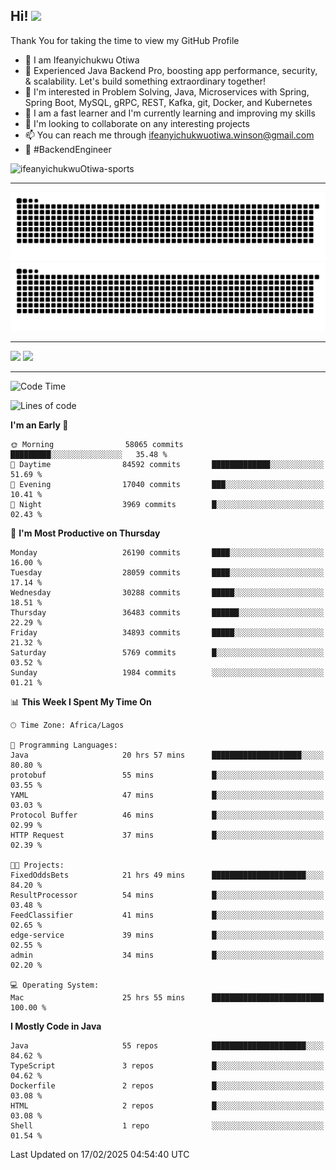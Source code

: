 <!-- BLOG-POST-LIST:START --><!-- BLOG-POST-LIST:END -->

## Hi! <img src="https://media.giphy.com/media/hvRJCLFzcasrR4ia7z/giphy.gif" width="4%"> 

Thank You for taking the time to view my GitHub Profile

- 👋 I am Ifeanyichukwu Otiwa
- 🚀 Experienced Java Backend Pro, boosting app performance, security, & scalability. Let's build something extraordinary together!
- 👀 I'm interested in Problem Solving, Java, Microservices with Spring, Spring Boot, MySQL, gRPC, REST, Kafka, git, Docker, and Kubernetes
- 🌱 I am a fast learner and I'm currently learning and improving my skills
- 💞️ I'm looking to collaborate on any interesting projects
- 📫 You can reach me through ifeanyichukwuotiwa.winson@gmail.com
- 🚀 #BackendEngineer

<p align="left" marginTop="10px"> <img src="https://komarev.com/ghpvc/?username=ifeanyichukwuOtiwa-sports&label=Profile%20views&color=0e75b6&style=for-the-badge" alt="ifeanyichukwuOtiwa-sports" /> </p>

***

<!--🐍📈SNAKEGRAPH / 🌐WEBSITE: https://github.com/Platane/snk -->
![github contribution grid snake animation](https://raw.githubusercontent.com/ifeanyichukwuOtiwa-sports/ifeanyichukwuOtiwa-sports/output/github-contribution-grid-snake-dark.svg#gh-dark-mode-only)![github contribution grid snake animation](https://raw.githubusercontent.com/ifeanyichukwuOtiwa-sports/ifeanyichukwuOtiwa-sports/output/github-contribution-grid-snake.svg#gh-light-mode-only)

***

<p float="left">
  <img float="left" src="https://github-readme-stats.vercel.app/api?username=ifeanyichukwuOtiwa-sports&count_private=true&include_all_commits=true&theme=react&show_icons=true" />
  <img float="right" src="https://github-readme-stats.vercel.app/api/top-langs/?username=ifeanyichukwuOtiwa-sports&layout=compact&show_icons=true&theme=react" /> 
</p>

***



<!--START_SECTION:waka-->
![Code Time](http://img.shields.io/badge/Code%20Time-3%2C470%20hrs%2018%20mins-blue)

![Lines of code](https://img.shields.io/badge/From%20Hello%20World%20I%27ve%20Written-41.1%20million%20lines%20of%20code-blue)

**I'm an Early 🐤** 

```text
🌞 Morning                58065 commits       █████████░░░░░░░░░░░░░░░░   35.48 % 
🌆 Daytime                84592 commits       █████████████░░░░░░░░░░░░   51.69 % 
🌃 Evening                17040 commits       ███░░░░░░░░░░░░░░░░░░░░░░   10.41 % 
🌙 Night                  3969 commits        █░░░░░░░░░░░░░░░░░░░░░░░░   02.43 % 
```
📅 **I'm Most Productive on Thursday** 

```text
Monday                   26190 commits       ████░░░░░░░░░░░░░░░░░░░░░   16.00 % 
Tuesday                  28059 commits       ████░░░░░░░░░░░░░░░░░░░░░   17.14 % 
Wednesday                30288 commits       █████░░░░░░░░░░░░░░░░░░░░   18.51 % 
Thursday                 36483 commits       ██████░░░░░░░░░░░░░░░░░░░   22.29 % 
Friday                   34893 commits       █████░░░░░░░░░░░░░░░░░░░░   21.32 % 
Saturday                 5769 commits        █░░░░░░░░░░░░░░░░░░░░░░░░   03.52 % 
Sunday                   1984 commits        ░░░░░░░░░░░░░░░░░░░░░░░░░   01.21 % 
```


📊 **This Week I Spent My Time On** 

```text
🕑︎ Time Zone: Africa/Lagos

💬 Programming Languages: 
Java                     20 hrs 57 mins      ████████████████████░░░░░   80.80 % 
protobuf                 55 mins             █░░░░░░░░░░░░░░░░░░░░░░░░   03.55 % 
YAML                     47 mins             █░░░░░░░░░░░░░░░░░░░░░░░░   03.03 % 
Protocol Buffer          46 mins             █░░░░░░░░░░░░░░░░░░░░░░░░   02.99 % 
HTTP Request             37 mins             █░░░░░░░░░░░░░░░░░░░░░░░░   02.39 % 

🐱‍💻 Projects: 
FixedOddsBets            21 hrs 49 mins      █████████████████████░░░░   84.20 % 
ResultProcessor          54 mins             █░░░░░░░░░░░░░░░░░░░░░░░░   03.48 % 
FeedClassifier           41 mins             █░░░░░░░░░░░░░░░░░░░░░░░░   02.65 % 
edge-service             39 mins             █░░░░░░░░░░░░░░░░░░░░░░░░   02.55 % 
admin                    34 mins             █░░░░░░░░░░░░░░░░░░░░░░░░   02.20 % 

💻 Operating System: 
Mac                      25 hrs 55 mins      █████████████████████████   100.00 % 
```

**I Mostly Code in Java** 

```text
Java                     55 repos            █████████████████████░░░░   84.62 % 
TypeScript               3 repos             █░░░░░░░░░░░░░░░░░░░░░░░░   04.62 % 
Dockerfile               2 repos             █░░░░░░░░░░░░░░░░░░░░░░░░   03.08 % 
HTML                     2 repos             █░░░░░░░░░░░░░░░░░░░░░░░░   03.08 % 
Shell                    1 repo              ░░░░░░░░░░░░░░░░░░░░░░░░░   01.54 % 
```




 Last Updated on 17/02/2025 04:54:40 UTC
<!--END_SECTION:waka-->

<!--
<p align="center">
![trophy](https://github-profile-trophy.vercel.app/?username=ifeanyichukwuOtiwa-sports&theme=onedark) (https://github.com/ryo-ma/github-profile-trophy)
</p>
-->

<!---
ifeanyi-otiwa/ifeanyi-otiwa is a ✨ special ✨ repository because its `README.md` (this file) appears on your GitHub profile.
You can click the Preview link to take a look at your changes.
--->
